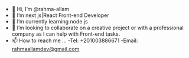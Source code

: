 - 👋 Hi, I’m @rahma-allam
- 👀 I’m next js|React Front-end Developer
- 🌱 I’m currently learning node js
- 💞️ I’m looking to collaborate on a creative project or with a professional company as I can help with Front-end tasks. 
- 📫 How to reach me ...
     -Tel:  +201003886671
     -Email: rahmaallamdev@gmail.com
